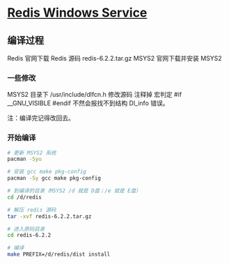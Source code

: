 # [Redis Windows Service](https://github.com/chaosannals/rws)

## 编译过程

Redis 官网下载 Redis 源码 redis-6.2.2.tar.gz
MSYS2 官网下载并安装 MSYS2

### 一些修改

MSYS2 目录下 /usr/include/dlfcn.h 修改源码
注释掉 宏判定 #if __GNU_VISIBLE #endif
不然会报找不到结构 Dl_info 错误。

注：编译完记得改回去。

### 开始编译

```bash
# 更新 MSYS2 系统
pacman -Syu

# 安装 gcc make pkg-config
pacman -Sy gcc make pkg-config

# 到编译的目录（MSYS2 /d 就是 D盘；/e 就是 E盘）
cd /d/redis

# 解压 redis 源码
tar -xvf redis-6.2.2.tar.gz

# 进入原码目录
cd redis-6.2.2

# 编译
make PREFIX=/d/redis/dist install
```

